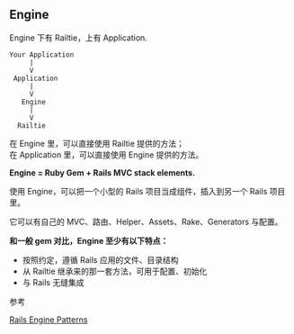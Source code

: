 ## Engine

Engine 下有 Railtie，上有 Application.

```
Your Application
     |
     V
 Application
     |
     V
   Engine
     |
     V
  Railtie
```

在 Engine 里，可以直接使用 Railtie 提供的方法；
<br>
在 Application 里，可以直接使用 Engine 提供的方法。

**Engine = Ruby Gem + Rails MVC stack elements.**

使用 Engine，可以把一个小型的 Rails 项目当成组件，插入到另一个 Rails 项目里。

它可以有自己的 MVC、路由、Helper、Assets、Rake、Generators 与配置。

**和一般 gem 对比，Engine 至少有以下特点：**

- 按照约定，遵循 Rails 应用的文件、目录结构
- 从 Railtie 继承来的那一套方法，可用于配置、初始化
- 与 Rails 无缝集成

参考

[Rails Engine Patterns](http://www.slideshare.net/AndyMaleh/rails-engine-patterns)
